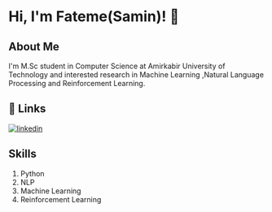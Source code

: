 
# Hi, I'm Fateme(Samin)! 👋


##  About Me
I'm M.Sc student in Computer Science at Amirkabir University of Technology and interested research in Machine Learning ,Natural Language Processing and Reinforcement Learning.


## 🔗 Links
[![linkedin](https://img.shields.io/badge/linkedin-0A66C2?style=for-the-badge&logo=linkedin&logoColor=white)](https://www.linkedin.com/in/fatemeh-arab/)



##  Skills
1. Python
2. NLP
3. Machine Learning
4. Reinforcement Learning

